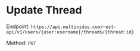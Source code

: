 # Update Thread

Endpoint: `https://api.multividas.com/rest-api/v1/users/{user:username}/threads/{thread:id}` 

Method: `PUT`
